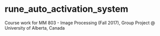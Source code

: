 # rune_auto_activation_system
Course work for MM 803 - Image Processing (Fall 2017), Group Project @ University of Alberta, Canada
